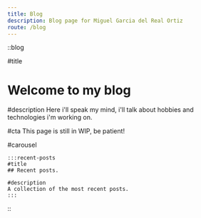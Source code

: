 ```yaml
---
title: Blog
description: Blog page for Miguel Garcia del Real Ortiz
route: /blog
---
```


::blog

#title
# Welcome to my blog

#description
Here i'll speak my mind, i'll talk about hobbies and technologies i'm working on.

#cta
This page is still in WIP, be patient!

#carousel

    :::recent-posts
    #title
    ## Recent posts.
    
    #description
    A collection of the most recent posts.
    :::

::
